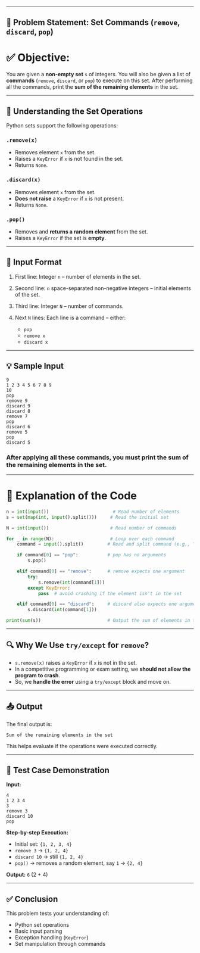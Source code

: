 
---

## 🔧 **Problem Statement: Set Commands (`remove`, `discard`, `pop`)**

# ✅ **Objective:**

You are given a **non-empty set** `s` of integers. You will also be given a list of **commands** (`remove`, `discard`, or `pop`) to execute on this set. After performing all the commands, print the **sum of the remaining elements** in the set.

---

## 📘 **Understanding the Set Operations**

Python sets support the following operations:

### `.remove(x)`

* Removes element `x` from the set.
* Raises a `KeyError` if `x` is not found in the set.
* Returns `None`.

### `.discard(x)`

* Removes element `x` from the set.
* **Does not raise** a `KeyError` if `x` is not present.
* Returns `None`.

### `.pop()`

* Removes and **returns a random element** from the set.
* Raises a `KeyError` if the set is **empty**.

---

## 📝 **Input Format**

1. First line: Integer `n` – number of elements in the set.
2. Second line: `n` space-separated non-negative integers – initial elements of the set.
3. Third line: Integer `N` – number of commands.
4. Next `N` lines: Each line is a command – either:

   * `pop`
   * `remove x`
   * `discard x`

---

## 💡 **Sample Input**

```
9
1 2 3 4 5 6 7 8 9
10
pop
remove 9
discard 9
discard 8
remove 7
pop
discard 6
remove 5
pop
discard 5
```

### After applying all these commands, you must **print the sum** of the remaining elements in the set.

---

# 🧠 **Explanation of the Code**

```python
n = int(input())                        # Read number of elements
s = set(map(int, input().split()))     # Read the initial set

N = int(input())                       # Read number of commands

for _ in range(N):                     # Loop over each command
    command = input().split()         # Read and split command (e.g., "remove 5" → ['remove', '5'])

    if command[0] == "pop":           # pop has no arguments
        s.pop()

    elif command[0] == "remove":      # remove expects one argument
        try:
            s.remove(int(command[1]))
        except KeyError:
            pass  # avoid crashing if the element isn't in the set

    elif command[0] == "discard":     # discard also expects one argument
        s.discard(int(command[1]))

print(sum(s))                         # Output the sum of elements in the final set
```

---

## 🔍 **Why We Use `try/except` for `remove`?**

* `s.remove(x)` raises a `KeyError` if `x` is not in the set.
* In a competitive programming or exam setting, we **should not allow the program to crash**.
* So, we **handle the error** using a `try/except` block and move on.

---

## 📤 **Output**

The final output is:

```
Sum of the remaining elements in the set
```

This helps evaluate if the operations were executed correctly.

---

## 🧪 **Test Case Demonstration**

**Input:**

```
4
1 2 3 4
3
remove 3
discard 10
pop
```

**Step-by-step Execution:**

* Initial set: `{1, 2, 3, 4}`
* `remove 3` → `{1, 2, 4}`
* `discard 10` → still `{1, 2, 4}`
* `pop()` → removes a random element, say `1` → `{2, 4}`

**Output:** `6` (2 + 4)

---

## ✅ **Conclusion**

This problem tests your understanding of:

* Python set operations
* Basic input parsing
* Exception handling (`KeyError`)
* Set manipulation through commands


